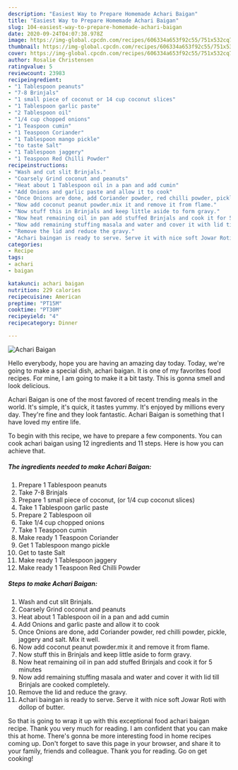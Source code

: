 ```yaml
---
description: "Easiest Way to Prepare Homemade Achari Baigan"
title: "Easiest Way to Prepare Homemade Achari Baigan"
slug: 104-easiest-way-to-prepare-homemade-achari-baigan
date: 2020-09-24T04:07:38.978Z
image: https://img-global.cpcdn.com/recipes/606334a653f92c55/751x532cq70/achari-baigan-recipe-main-photo.jpg
thumbnail: https://img-global.cpcdn.com/recipes/606334a653f92c55/751x532cq70/achari-baigan-recipe-main-photo.jpg
cover: https://img-global.cpcdn.com/recipes/606334a653f92c55/751x532cq70/achari-baigan-recipe-main-photo.jpg
author: Rosalie Christensen
ratingvalue: 5
reviewcount: 23983
recipeingredient:
- "1 Tablespoon peanuts"
- "7-8 Brinjals"
- "1 small piece of coconut or 14 cup coconut slices"
- "1 Tablespoon garlic paste"
- "2 Tablespoon oil"
- "1/4 cup chopped onions"
- "1 Teaspoon cumin"
- "1 Teaspoon Coriander"
- "1 Tablespoon mango pickle"
- "to taste Salt"
- "1 Tablespoon jaggery"
- "1 Teaspoon Red Chilli Powder"
recipeinstructions:
- "Wash and cut slit Brinjals."
- "Coarsely Grind coconut and peanuts"
- "Heat about 1 Tablespoon oil in a pan and add cumin"
- "Add Onions and garlic paste and allow it to cook"
- "Once Onions are done, add Coriander powder, red chilli powder, pickle, jaggery and salt. Mix it well."
- "Now add coconut peanut powder.mix it and remove it from flame."
- "Now stuff this in Brinjals and keep little aside to form gravy."
- "Now heat remaining oil in pan add stuffed Brinjals and cook it for 5 minutes"
- "Now add remaining stuffing masala and water and cover it with lid till Brinjals are cooked completely."
- "Remove the lid and reduce the gravy."
- "Achari baingan is ready to serve. Serve it with nice soft Jowar Roti with dollop of butter."
categories:
- Recipe
tags:
- achari
- baigan

katakunci: achari baigan 
nutrition: 229 calories
recipecuisine: American
preptime: "PT15M"
cooktime: "PT30M"
recipeyield: "4"
recipecategory: Dinner

---
```



![Achari Baigan](https://img-global.cpcdn.com/recipes/606334a653f92c55/751x532cq70/achari-baigan-recipe-main-photo.jpg)

Hello everybody, hope you are having an amazing day today. Today, we're going to make a special dish, achari baigan. It is one of my favorites food recipes. For mine, I am going to make it a bit tasty. This is gonna smell and look delicious.



Achari Baigan is one of the most favored of recent trending meals in the world. It's simple, it's quick, it tastes yummy. It's enjoyed by millions every day. They're fine and they look fantastic. Achari Baigan is something that I have loved my entire life.


To begin with this recipe, we have to prepare a few components. You can cook achari baigan using 12 ingredients and 11 steps. Here is how you can achieve that.

<!--inarticleads1-->

##### The ingredients needed to make Achari Baigan:

1. Prepare 1 Tablespoon peanuts
1. Take 7-8 Brinjals
1. Prepare 1 small piece of coconut, (or 1/4 cup coconut slices)
1. Take 1 Tablespoon garlic paste
1. Prepare 2 Tablespoon oil
1. Take 1/4 cup chopped onions
1. Take 1 Teaspoon cumin
1. Make ready 1 Teaspoon Coriander
1. Get 1 Tablespoon mango pickle
1. Get to taste Salt
1. Make ready 1 Tablespoon jaggery
1. Make ready 1 Teaspoon Red Chilli Powder




<!--inarticleads2-->

##### Steps to make Achari Baigan:

1. Wash and cut slit Brinjals.
1. Coarsely Grind coconut and peanuts
1. Heat about 1 Tablespoon oil in a pan and add cumin
1. Add Onions and garlic paste and allow it to cook
1. Once Onions are done, add Coriander powder, red chilli powder, pickle, jaggery and salt. Mix it well.
1. Now add coconut peanut powder.mix it and remove it from flame.
1. Now stuff this in Brinjals and keep little aside to form gravy.
1. Now heat remaining oil in pan add stuffed Brinjals and cook it for 5 minutes
1. Now add remaining stuffing masala and water and cover it with lid till Brinjals are cooked completely.
1. Remove the lid and reduce the gravy.
1. Achari baingan is ready to serve. Serve it with nice soft Jowar Roti with dollop of butter.




So that is going to wrap it up with this exceptional food achari baigan recipe. Thank you very much for reading. I am confident that you can make this at home. There's gonna be more interesting food in home recipes coming up. Don't forget to save this page in your browser, and share it to your family, friends and colleague. Thank you for reading. Go on get cooking!
